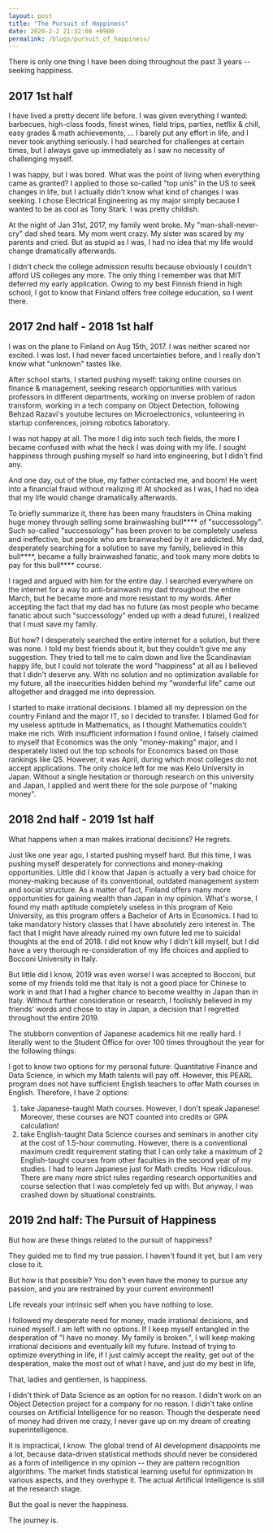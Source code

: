 ```yaml
---
layout: post
title: "The Pursuit of Happiness"
date: 2020-2-2 21:32:00 +0900
permalink: /blogs/pursuit_of_happiness/
---
```

There is only one thing I have been doing throughout the past 3 years -- seeking happiness.

## 2017 1st half

I have lived a pretty decent life before. I was given everything I wanted: barbecues, high-class foods, finest wines, field trips, parties, netflix & chill, easy grades & math achievements, ... I barely put any effort in life, and I never took anything seriously. I had searched for challenges at certain times, but I always gave up immediately as I saw no necessity of challenging myself. 

I was happy, but I was bored. What was the point of living when everything came as granted? I applied to those so-called "top unis" in the US to seek changes in life, but I actually didn't know what kind of changes I was seeking. I chose Electrical Engineering as my major simply because I wanted to be as cool as Tony Stark. I was pretty childish.

At the night of Jan 31st, 2017, my family went broke. My "man-shall-never-cry" dad shed tears. My mom went crazy. My sister was scared by my parents and cried. But as stupid as I was, I had no idea that my life would change dramatically afterwards.

I didn't check the college admission results because obviously I couldn't afford US colleges any more. The only thing I remember was that MIT deferred my early application. Owing to my best Finnish friend in high school, I got to know that Finland offers free college education, so I went there. 

## 2017 2nd half - 2018 1st half

I was on the plane to Finland on Aug 15th, 2017. I was neither scared nor excited. I was lost. I had never faced uncertainties before, and I really don't know what "unknown" tastes like. 

After school starts, I started pushing myself: taking online courses on finance & management, seeking research opportunities with various professors in different departments, working on inverse problem of radon transform, working in a tech company on Object Detection, following Behzad Razavi's youtube lectures on Microelectronics, volunteering in startup conferences, joining robotics laboratory.

I was not happy at all. The more I dig into such tech fields, the more I became confused with what the heck I was doing with my life. I sought happiness through pushing myself so hard into engineering, but I didn't find any. 

And one day, out of the blue, my father contacted me, and boom! He went into a financial fraud without realizing it! At shocked as I was, I had no idea that my life would change dramatically afterwards. 

To briefly summarize it, there has been many fraudsters in China making huge money through selling some brainwashing bull\*\*\*\* of "successology". Such so-called "successology" has been proven to be completely useless and ineffective, but people who are brainwashed by it are addicted. My dad, desperately searching for a solution to save my family, believed in this bull\*\*\*\*, became a fully brainwashed fanatic, and took many more debts to pay for this bull\*\*\*\* course. 

I raged and argued with him for the entire day. I searched everywhere on the internet for a way to anti-brainwash my dad throughout the entire March, but he became more and more resistant to my words. After accepting the fact that my dad has no future (as most people who became fanatic about such "successology" ended up with a dead future), I realized that I must save my family. 

But how? I desperately searched the entire internet for a solution, but there was none. I told my best friends about it, but they couldn't give me any suggestion. They tried to tell me to calm down and live the Scandinavian happy life, but I could not tolerate the word "happiness" at all as I believed that I didn't deserve any. With no solution and no optimization available for my future, all the insecurities hidden behind my "wonderful life" came out altogether and dragged me into depression. 

I started to make irrational decisions. I blamed all my depression on the country Finland and the major IT, so I decided to transfer. I blamed God for my useless aptitude in Mathematics, as I thought Mathematics couldn't make me rich. With insufficient information I found online, I falsely claimed to myself that Economics was the only "money-making" major, and I desperately listed out the top schools for Economics based on those rankings like QS. However, it was April, during which most colleges do not accept applications. The only choice left for me was Keio University in Japan. Without a single hesitation or thorough research on this university and Japan, I applied and went there for the sole purpose of "making money". 

## 2018 2nd half - 2019 1st half

What happens when a man makes irrational decisions? He regrets. 

Just like one year ago, I started pushing myself hard. But this time, I was pushing myself desperately for connections and money-making opportunities. Little did I know that Japan is actually a very bad choice for money-making because of its conventional, outdated management system and social structure. As a matter of fact, Finland offers many more opportunities for gaining wealth than Japan in my opinion. What's worse, I found my math aptitude completely useless in this program of Keio University, as this program offers a Bachelor of Arts in Economics. I had to take mandatory history classes that I have absolutely zero interest in. The fact that I might have already ruined my own future led me to suicidal thoughts at the end of 2018. I did not know why I didn't kill myself, but I did have a very thorough re-consideration of my life choices and applied to Bocconi University in Italy.

But little did I know, 2019 was even worse! I was accepted to Bocconi, but some of my friends told me that Italy is not a good place for Chinese to work in and that I had a higher chance to become wealthy in Japan than in Italy. Without further consideration or research, I foolishly believed in my friends' words and chose to stay in Japan, a decision that I regretted throughout the entire 2019. 

The stubborn convention of Japanese academics hit me really hard. I literally went to the Student Office for over 100 times throughout the year for the following things: 

I got to know two options for my personal future: Quantitative Finance and Data Science, in which my Math talents will pay off. However, this PEARL program does not have sufficient English teachers to offer Math courses in English. Therefore, I have 2 options: 
1. take Japanese-taught Math courses. However, I don't speak Japanese! Moreover, these courses are NOT counted into credits or GPA calculation!
2. take English-taught Data Science courses and seminars in another city at the cost of 1.5-hour commuting. However, there is a conventional maximum credit requirement stating that I can only take a maximum of 2 English-taught courses from other faculties in the second year of my studies. 
I had to learn Japanese just for Math credits. How ridiculous. There are many more strict rules regarding research opportunities and course selection that I was completely fed up with. But anyway, I was crashed down by situational constraints.

## 2019 2nd half: The Pursuit of Happiness

But how are these things related to the pursuit of happiness?

They guided me to find my true passion. I haven't found it yet, but I am very close to it. 

But how is that possible? You don't even have the money to pursue any passion, and you are restrained by your current environment!

Life reveals your intrinsic self when you have nothing to lose. 

I followed my desperate need for money, made irrational decisions, and ruined myself. I am left with no options. If I keep myself entangled in the desperation of "I have no money. My family is broken.", I will keep making irrational decisions and eventually kill my future. Instead of trying to optimize everything in life, if I just calmly accept the reality, get out of the desperation, make the most out of what I have, and just do my best in life,

That, ladies and gentlemen, is happiness.

I didn't think of Data Science as an option for no reason. I didn't work on an Object Detection project for a company for no reason. I didn't take online courses on Artificial Intelligence for no reason. Though the desperate need of money had driven me crazy, I never gave up on my dream of creating superintelligence.

It is impractical, I know. The global trend of AI development disappoints me a lot, because data-driven statistical methods should never be considered as a form of intelligence in my opinion -- they are pattern recognition algorithms. The market finds statistical learning useful for optimization in various aspects, and they overhype it. The actual Artificial Intelligence is still at the research stage.

But the goal is never the happiness. 

The journey is.







